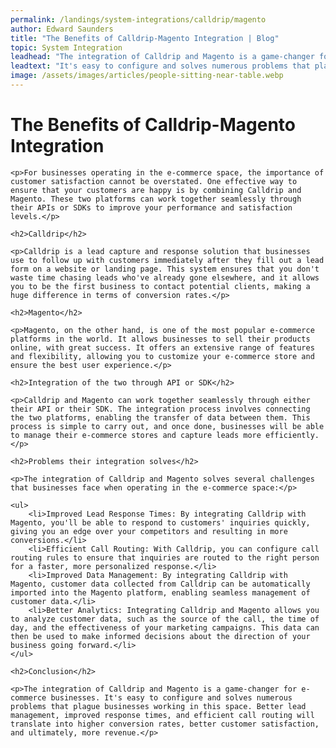```yaml
---
permalink: /landings/system-integrations/calldrip/magento
author: Edward Saunders
title: "The Benefits of Calldrip-Magento Integration | Blog"
topic: System Integration
leadhead: "The integration of Calldrip and Magento is a game-changer for e-commerce businesses"
leadtext: "It's easy to configure and solves numerous problems that plague businesses working in this space. Better lead management, improved response times, and efficient call routing will translate into higher conversion rates, better customer satisfaction, and ultimately, more revenue."
image: /assets/images/articles/people-sitting-near-table.webp
---
```

<div class="arttext">	<h1>The Benefits of Calldrip-Magento Integration</h1>

	<p>For businesses operating in the e-commerce space, the importance of customer satisfaction cannot be overstated. One effective way to ensure that your customers are happy is by combining Calldrip and Magento. These two platforms can work together seamlessly through their APIs or SDKs to improve your performance and satisfaction levels.</p>

	<h2>Calldrip</h2>

	<p>Calldrip is a lead capture and response solution that businesses use to follow up with customers immediately after they fill out a lead form on a website or landing page. This system ensures that you don't waste time chasing leads who've already gone elsewhere, and it allows you to be the first business to contact potential clients, making a huge difference in terms of conversion rates.</p>

	<h2>Magento</h2>

	<p>Magento, on the other hand, is one of the most popular e-commerce platforms in the world. It allows businesses to sell their products online, with great success. It offers an extensive range of features and flexibility, allowing you to customize your e-commerce store and ensure the best user experience.</p>

	<h2>Integration of the two through API or SDK</h2>

	<p>Calldrip and Magento can work together seamlessly through either their API or their SDK. The integration process involves connecting the two platforms, enabling the transfer of data between them. This process is simple to carry out, and once done, businesses will be able to manage their e-commerce stores and capture leads more efficiently.</p>

	<h2>Problems their integration solves</h2>

	<p>The integration of Calldrip and Magento solves several challenges that businesses face when operating in the e-commerce space:</p>

	<ul>
		<li>Improved Lead Response Times: By integrating Calldrip with Magento, you'll be able to respond to customers' inquiries quickly, giving you an edge over your competitors and resulting in more conversions.</li>
		<li>Efficient Call Routing: With Calldrip, you can configure call routing rules to ensure that inquiries are routed to the right person for a faster, more personalized response.</li>
		<li>Improved Data Management: By integrating Calldrip with Magento, customer data collected from Calldrip can be automatically imported into the Magento platform, enabling seamless management of customer data.</li>
		<li>Better Analytics: Integrating Calldrip and Magento allows you to analyze customer data, such as the source of the call, the time of day, and the effectiveness of your marketing campaigns. This data can then be used to make informed decisions about the direction of your business going forward.</li>
	</ul>

	<h2>Conclusion</h2>

	<p>The integration of Calldrip and Magento is a game-changer for e-commerce businesses. It's easy to configure and solves numerous problems that plague businesses working in this space. Better lead management, improved response times, and efficient call routing will translate into higher conversion rates, better customer satisfaction, and ultimately, more revenue.</p>
</div>